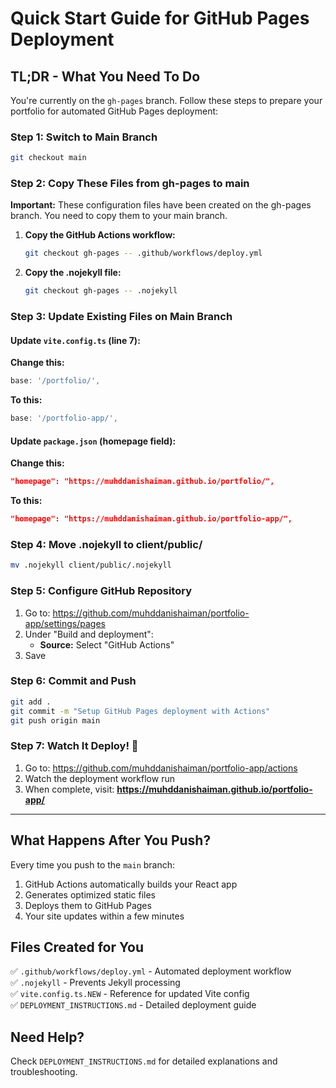 # Quick Start Guide for GitHub Pages Deployment

## TL;DR - What You Need To Do

You're currently on the `gh-pages` branch. Follow these steps to prepare your portfolio for automated GitHub Pages deployment:

### Step 1: Switch to Main Branch
```bash
git checkout main
```

### Step 2: Copy These Files from gh-pages to main

**Important:** These configuration files have been created on the gh-pages branch. You need to copy them to your main branch.

1. **Copy the GitHub Actions workflow:**
   ```bash
   git checkout gh-pages -- .github/workflows/deploy.yml
   ```

2. **Copy the .nojekyll file:**
   ```bash
   git checkout gh-pages -- .nojekyll
   ```

### Step 3: Update Existing Files on Main Branch

#### Update `vite.config.ts` (line 7):
**Change this:**
```typescript
base: '/portfolio/',
```

**To this:**
```typescript
base: '/portfolio-app/',
```

#### Update `package.json` (homepage field):
**Change this:**
```json
"homepage": "https://muhddanishaiman.github.io/portfolio/",
```

**To this:**
```json
"homepage": "https://muhddanishaiman.github.io/portfolio-app/",
```

### Step 4: Move .nojekyll to client/public/
```bash
mv .nojekyll client/public/.nojekyll
```

### Step 5: Configure GitHub Repository

1. Go to: https://github.com/muhddanishaiman/portfolio-app/settings/pages
2. Under "Build and deployment":
   - **Source:** Select "GitHub Actions"
3. Save

### Step 6: Commit and Push

```bash
git add .
git commit -m "Setup GitHub Pages deployment with Actions"
git push origin main
```

### Step 7: Watch It Deploy! 🚀

1. Go to: https://github.com/muhddanishaiman/portfolio-app/actions
2. Watch the deployment workflow run
3. When complete, visit: **https://muhddanishaiman.github.io/portfolio-app/**

---

## What Happens After You Push?

Every time you push to the `main` branch:

1. GitHub Actions automatically builds your React app
2. Generates optimized static files
3. Deploys them to GitHub Pages
4. Your site updates within a few minutes

## Files Created for You

✅ `.github/workflows/deploy.yml` - Automated deployment workflow  
✅ `.nojekyll` - Prevents Jekyll processing  
✅ `vite.config.ts.NEW` - Reference for updated Vite config  
✅ `DEPLOYMENT_INSTRUCTIONS.md` - Detailed deployment guide

## Need Help?

Check `DEPLOYMENT_INSTRUCTIONS.md` for detailed explanations and troubleshooting.
